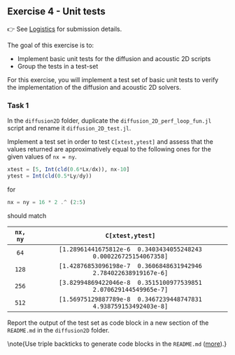 <!--This file was generated, do not modify it.-->
## Exercise 4 - **Unit tests**

👉 See [Logistics](/logistics/#submission) for submission details.

The goal of this exercise is to:
- Implement basic unit tests for the diffusion and acoustic 2D scripts
- Group the tests in a test-set

For this exercise, you will implement a test set of basic unit tests to verify the implementation of the diffusion and acoustic 2D solvers.

### Task 1

In the `diffusion2D` folder, duplicate the `diffusion_2D_perf_loop_fun.jl` script and rename it `diffusion_2D_test.jl`.

Implement a test set in order to test `C[xtest,ytest]` and assess that the values returned are approximatively equal to the following ones for the given values of `nx = ny`.

```julia
xtest = [5, Int(cld(0.6*Lx/dx)), nx-10]
ytest = Int(cld(0.5*Ly/dy))
```
for
```julia
nx = ny = 16 * 2 .^ (2:5)
```
should match

| `nx, ny` | `C[xtest,ytest]` |
|:--------:|:----------------:|
|  `64`    | `[1.28961441675812e-6  0.3403434055248243  0.000226725154067358]` |
| `128`    | `[1.42876853096198e-7  0.3606848631942946  2.784022638919167e-6]` |
| `256`    | `[3.82994869422046e-8  0.3515100977539851  2.070629144549965e-7]` |
| `512`    | `[1.56975129887789e-8  0.3467239448747831  4.938759153492403e-8]` |

Report the output of the test set as code block in a new section of the `README.md` in the `diffusion2D` folder.

\note{Use triple backticks to generate code blocks in the `README.md` ([more](https://www.markdownguide.org/extended-syntax/#fenced-code-blocks)).}


